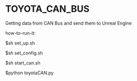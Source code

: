 # TOYOTA_CAN_BUS
Getting data from CAN Bus and send them to Unreal Engine

how-to-run-it:

$sh set_up.sh

$sh set_config.sh

$sh start_can.sh

$python toyotaCAN.py
